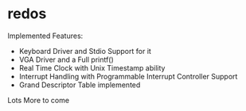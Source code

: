 redos
=====

Implemented Features:
* Keyboard Driver and Stdio Support for it
* VGA Driver and a Full printf()
* Real Time Clock with Unix Timestamp ability
* Interrupt Handling with Programmable Interrupt Controller Support
* Grand Descriptor Table implemented

Lots More to come

